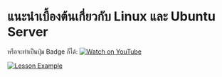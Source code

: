 # แนะนำเบื้องต้นเกี่ยวกับ Linux และ Ubuntu Server


หรือจะทำเป็นปุ่ม Badge ก็ได้:
[![Watch on YouTube](https://img.shields.io/badge/-Watch%20on%20YouTube-red?logo=youtube)](https://youtu.be/[xxxxx](https://youtu.be/y6k_8fJD2DI?si=9fX-Pa8MrOTcslbz))

[![Lesson Example](https://img.youtube.com/vi/y6k_8fJD2DI/0.jpg)](https://youtu.be/y6k_8fJD2DI?si=5d90o6pW1xSI7hfT "Lesson Example")

